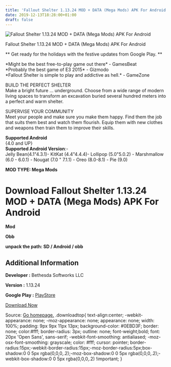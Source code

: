 ```yaml
---
title: 'Fallout Shelter 1.13.24 MOD + DATA (Mega Mods) APK For Android'
date: 2019-12-13T18:28:00+01:00
draft: false
---
```


![Fallout Shelter 1.13.24 MOD + DATA (Mega Mods) APK For Android](https://i0.wp.com/apkhome.net/wp-content/uploads/2019/12/Fallout-Shelter.png "Fallout Shelter 1.13.24 MOD + DATA (Mega Mods) APK For Android")

  

Fallout Shelter 1.13.24 MOD + DATA (Mega Mods) APK For Android

\*\* Get ready for the holidays with the festive updates from Google Play. \*\*

\*Might be the best free-to-play game out there\* - GamesBeat  
\*Probably the best game of E3 2015\* - Gizmodo  
\*Fallout Shelter is simple to play and addictive as hell.\* - GameZone

BUILD THE PERFECT SHELTER  
Make a bright future ... underground. Choose from a wide range of modern living spaces to transform an excavation buried several hundred meters into a perfect and warm shelter.

SUPERVISE YOUR COMMUNITY  
Meet your people and make sure you make them happy. Find them the job that suits them best and watch them flourish. Equip them with new clothes and weapons then train them to improve their skills.

**Supported Android**  
{4.0 and UP}  
**Supported Android Version**:-  
Jelly Bean(4.1"4.3.1)- KitKat (4.4"4.4.4)- Lollipop (5.0"5.0.2) - Marshmallow (6.0 - 6.0.1) - Nougat (7.0 " 7.1.1) - Oreo (8.0-8.1) - Pie (9.0)

**MOD TYPE: Mega Mods**

Download Fallout Shelter 1.13.24 MOD + DATA (Mega Mods) APK For Android
=======================================================================

**Mod**

**Obb**

**unpack the path: SD / Android / obb**

Additional Information
----------------------

**Developer :** Bethesda Softworks LLC

**Version :** 1.13.24

**Google Play :** [PlayStore](https://play.google.com/store/apps/details?id=com.bethsoft.falloutshelter)

  

[Download Now](https://store4app.co/post/fallout-shelter-1-13-24-mod-data-mega-mods-apk-for-android_1576257627)

  
Source: [Go homepage.](https://store4app.co/post/fallout-shelter-1-13-24-mod-data-mega-mods-apk-for-android_1576257627) .downloadtop{ text-align:center; -webkit-appearance: none; -moz-appearance: none; appearance: none; width: 100%; padding: 9px 9px 11px 13px; background-color: #0EBD3F; border: none; color:#fff; border-radius: 3px; outline: none; font-weight;bold; font: 20px 'Open Sans', sans-serif; -webkit-font-smoothing: antialiased; -moz-osx-font-smoothing: grayscale; color: #fff; cursor: pointer; border-radius:15px;-webkit-border-radius:15px;-moz-border-radius:5px;box-shadow:0 0 5px rgba(0,0,0,.2);-moz-box-shadow:0 0 5px rgba(0,0,0,.2);-webkit-box-shadow:0 0 5px rgba(0,0,0,.2) !important; }